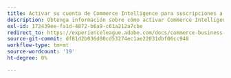 ```yaml
---
title: Activar su cuenta de Commerce Intelligence para suscripciones a Cloud Starter
description: Obtenga información sobre cómo activar Commerce Intelligence para proyectos de Cloud Starter.
exl-id: 172439ee-fa1d-4872-b6a9-c61a212a7cbe
redirect_to: https://experienceleague.adobe.com/docs/commerce-business-intelligence/mbi/start/onpremise-activation.html
source-git-commit: df81d2b036d00cd53274ec1ae22031dbf06cc948
workflow-type: tm+mt
source-wordcount: '19'
ht-degree: 0%

---
```


<!---# Activate your [!DNL Commerce Intelligence] Account for `Cloud Starter` Subscriptions

To activate [!DNL Commerce Intelligence] for `Cloud Starter` projects, first create an [!DNL Commerce Intelligence] account, then create a `SSH` key, then finally connect to your Commerce database. See [activating on-premise subscriptions](../getting-started/onpremise-activation.md).

>[!NOTE]
>
>For help with activation [!DNL Commerce Intelligence] for `Cloud Pro` projects, contact your Adobe Account Team or Customer Technical Advisor.

1. Create your [!DNL Commerce Intelligence] Account.

    - Go to [Adobe Commerce account login](https://account.magento.com/customer/account/login)

    - Go to **[!UICONTROL My Account** > **My [!DNL Commerce Intelligence] Instances]**.

    - Click **[!UICONTROL Create Instance]**. If you do not see this button, contact your Adobe Account Team or Customer Technical Advisor.

    - Select your `Cloud Starter` subscription. If you only have a `cloud starter` subscription, this is the default selection.

    - Click **[!UICONTROL Continue]**.

    - Input your information to create your account.

     ![](../assets/create-account-2.png)

    - Go to your inbox and verify your email address.

    ![](../assets/create-account-3.png)

    - Create your password.

    ![](../assets/create-account-4.png)

    - After creating your account, you can add users to your new account. Technical admins can now be added to carry out the following steps.

     ![](../assets/create-account-5.png)

1. Input information about your store to set your preferences.

    ![](../assets/create-account-6.png)

    Gather some information before you can connect your database for the third step in the onboarding flow. You complete the `Connect your database` page in Step 9.

1. Create dedicated [!DNL Commerce Intelligence] User.

    - Create a user in your [Adobe Commerce account](https://account.magento.com/customer/account/login).

    - _Why a new user?_ [!DNL Commerce Intelligence] needs a user added to the project to continuously fetch new data to be transferred to the account's [!DNL Commerce Intelligence] Data Warehouse. This user serves as that connection. Adding this user to the project is covered in Step 4.

    - The reason for having a dedicated [!DNL Commerce Intelligence] user is to prevent the added user from inadvertently being deactivated or deleted and stopping the [!DNL Commerce Intelligence] connection.

1. Add the newly created user to the project's primary environment as a `Contributor`.

    ![](../assets/create-account-7.png)

1. Get your [!DNL Commerce Intelligence] `SSH` keys.

    - Go to the `Connect your database` page of the [!DNL Commerce Intelligence] setup user interface and scroll down to `Encryption settings`.

    - For the `Encryption Type` field, choose `SSH Tunnel`.

    - From the dropdown, you can copy and paste the provided [!DNL Commerce Intelligence] `Public Key`.

    ![](../assets/create-account-8.png)

1. Add your new [!DNL Commerce Intelligence] `Public key` to the [!DNL Commerce Intelligence] user created in Step 5.

    - Go to [your cloud Adobe Commerce account](https://account.magento.com/cloud/customer/login/). Sign in with your account login information for the new [!DNL Commerce Intelligence] user created. Then go to the `Account Settings` tab.

    - Scroll down the page and expand the dropdown for `SSH` keys. Then click **[!UICONTROL Add a public key]**.

    ![](../assets/create-account-9.png)

    - Add the [!DNL Commerce Intelligence] `SSH Public Key` from above.

    ![](../assets/create-account-10.png)

1. Provide [!DNL Commerce Intelligence] [!DNL MySQL] credentials.

    - Update your `.magento/services.yaml`

    ```sql
    mysql:
        type: mysql:10.0
        disk: 2048
        configuration:
            schemas:
                - main
            endpoints:
                mysql:
                    default_schema: main
                    privileges:
                        main: admin
                mbi:
                    default_schema: main
                    privileges:
                        main: ro
    ```

    - Update your `.magento.app.yaml`

    ```sql
            relationships:
                database: "mysql:mysql"
                mbi: "mysql:mbi"
                redis: "redis:redis"
    ```

1. Get information for connecting your database to [!DNL Commerce Intelligence].

    Run
    `echo $MAGENTO_CLOUD_RELATIONSHIPS | base64 --decode | json_pp`

    to get information on connecting your database.

    You should receive information similar to the output below:

    ```json
            "mbi" : [
                  {
                     "scheme" : "mysql",
                     "rel" : "mbi",
                     "cluster" : "vfbfui4vmfez6-master-7rqtwti",
                     "query" : {
                        "is_master" : true
                     },
                     "ip" : "169.254.169.143",
                     "path" : "main",
                     "host" : "[!DNL Commerce Intelligence].internal",
                     "hostname" : "3m7xizydbomhnulyglx2ku4wpq.mysql.service._.magentosite.cloud",
                     "username" : "mbi",
                     "service" : "mysql",
                     "port" : 3306,
                     "password" : "[password]"
                  }
               ],
    ```

1. Connect your Commerce Database

   ![](../assets/create-account-11.png)

    - `Integration Name`: [Choose a name for your integration.]

    - `Host`: `[!DNL Commerce Intelligence].internal`

    - `Port`: `3306`

    - `Username`: `mbi`

    - `Password`: [input password provided in the output for Step 8.]

    - `Database Name`: `main`

    - `Table Prefixes`: [leave blank if there are no table prefixes]

1. Set your Timezone Settings.

    ![Inputs](../assets/create-account-12.png)

     - `Database`: `Timezone: UTC`

     - `Desired Timezone`: [Choose the time zone for which you want your data to display in.]

1. Get information for your encryption settings.

    - The project UI provides an `SSH` access string. This string can be used for gathering the information needed for `Remote Address` and `Username` in setting up your `Encryption` settings. Use the `SSH Access` string found by clicking the access site button on your Primary branch of your Project UI and find your `User Name` and `Remote Address` as shown below.

    ![](../assets/create-account-13.png)

    ![](../assets/create-account-14.png)

1. Input information for your `Encryption` settings

    ![](../assets/create-account-15.png)

    **Inputs**

     - `Encryption Type`: `SSH Tunnel`

     - `Remote Address`: `ssh.us-3.magento.cloud`

     - `Username`: `vfbfui4vmfez6-master-7rqtwti--mymagento`

     - `Port`: `22`

1. Click **[!UICONTROL Save Integration]**.

1. You have now successfully connected to your [!DNL Commerce Intelligence] account.

1. After you have successfully connected [!DNL Commerce Intelligence] to your Commerce database, contact your Adobe Account Team to coordinate the next steps, such as setting up integrations and other configuration steps.

1. When you finish configuration, you can [sign in](../getting-started/sign-in.md) to your [!DNL Commerce Intelligence] account.--->
